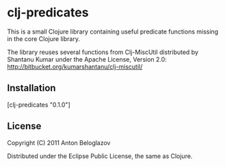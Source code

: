 # clj-predicates

This is a small Clojure library containing useful predicate functions missing in the core Clojure library.

The library reuses several functions from Clj-MiscUtil distributed by Shantanu Kumar under the Apache License, Version 2.0: http://bitbucket.org/kumarshantanu/clj-miscutil/

## Installation

[clj-predicates "0.1.0"]

## License

Copyright (C) 2011 Anton Beloglazov

Distributed under the Eclipse Public License, the same as Clojure.
